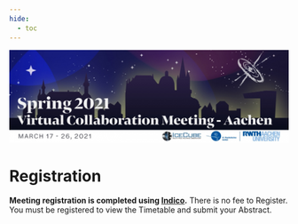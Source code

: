 ```yaml
---
hide:
  - toc
---
```


![Spring 2021 Virtual Collaboration Meeting - Aachen](2021_Spring-Collab_Web-Banner_Draft-4-01.jpg)

# Registration

**Meeting registration is completed using [Indico](https://events.icecube.wisc.edu/event/127/overview).**
There is no fee to Register. You must be registered to view the Timetable and submit your Abstract.
